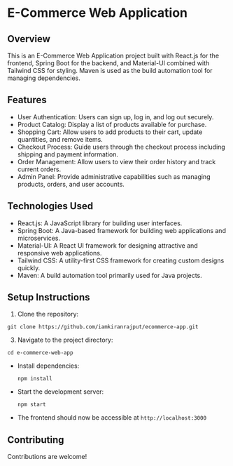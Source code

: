# E-Commerce Web Application

## Overview
This is an E-Commerce Web Application project built with React.js for the frontend, Spring Boot for the backend, and Material-UI combined with Tailwind CSS for styling. Maven is used as the build automation tool for managing dependencies.

## Features
- User Authentication: Users can sign up, log in, and log out securely.
- Product Catalog: Display a list of products available for purchase.
- Shopping Cart: Allow users to add products to their cart, update quantities, and remove items.
- Checkout Process: Guide users through the checkout process including shipping and payment information.
- Order Management: Allow users to view their order history and track current orders.
- Admin Panel: Provide administrative capabilities such as managing products, orders, and user accounts.

## Technologies Used 
- React.js: A JavaScript library for building user interfaces.
- Spring Boot: A Java-based framework for building web applications and microservices.
- Material-UI: A React UI framework for designing attractive and responsive web applications.
- Tailwind CSS: A utility-first CSS framework for creating custom designs quickly.
- Maven: A build automation tool primarily used for Java projects.
 
## Setup Instructions
1. Clone the repository:
  ```
git clone https://github.com/iamkiranrajput/ecommerce-app.git
 ```

3. Navigate to the project directory:
```
cd e-commerce-web-app
```

- Install dependencies:
  ```
  npm install
  ```
- Start the development server:
  ```
  npm start
  ```
- The frontend should now be accessible at `http://localhost:3000`
## Contributing
Contributions are welcome!
#
